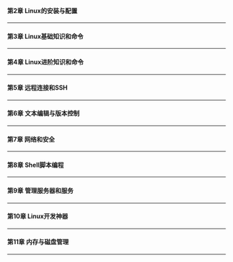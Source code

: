 #### 第2章 Linux的安装与配置

***

#### 第3章 Linux基础知识和命令

***

#### 第4章 Linux进阶知识和命令

***

#### 第5章 远程连接和SSH

***

#### 第6章 文本编辑与版本控制

***

#### 第7章 网络和安全

***

#### 第8章 Shell脚本编程

***

#### 第9章 管理服务器和服务

***

#### 第10章 Linux开发神器

***

#### 第11章 内存与磁盘管理

***